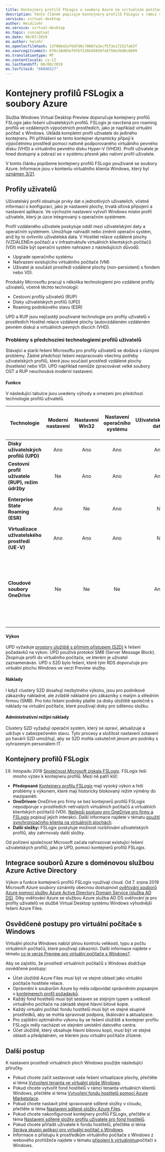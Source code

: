 ```yaml
---
title: Kontejnery profilů FSLogix a soubory Azure na virtuálním počítači s Windows – Azure
description: Tento článek popisuje kontejnery profilů FSLogix v rámci virtuálních počítačů s Windows a souborů Azure.
services: virtual-desktop
author: Heidilohr
ms.service: virtual-desktop
ms.topic: conceptual
ms.date: 08/07/2019
ms.author: helohr
ms.openlocfilehash: 13f80b42ef6dfd0c70067a3ecf5f3e172527a63f
ms.sourcegitcommit: 670c38d85ef97bf236b45850fd4750e3b98c8899
ms.translationtype: MT
ms.contentlocale: cs-CZ
ms.lasthandoff: 08/08/2019
ms.locfileid: "68846527"
---
```

# <a name="fslogix-profile-containers-and-azure-files"></a>Kontejnery profilů FSLogix a soubory Azure

Služba Windows Virtual Desktop Preview doporučuje kontejnery profilů FSLogix jako řešení uživatelských profilů. FSLogix je navržená pro roaming profilů ve vzdálených výpočetních prostředích, jako je například virtuální počítač s Windows. Ukládá kompletní profil uživatele do jediného kontejneru. Při přihlášení se tento kontejner dynamicky připojí k výpočetnímu prostředí pomocí nativně podporovaného virtuálního pevného disku (VHD) a virtuálního pevného disku Hyper-V (VHDX). Profil uživatele je hned dostupný a zobrazí se v systému přesně jako nativní profil uživatele.

V tomto článku popíšeme kontejnery profilů FSLogix používané se soubory Azure. Informace jsou v kontextu virtuálního klienta Windows, který byl [oznámen 3/21](https://www.microsoft.com/microsoft-365/blog/2019/03/21/windows-virtual-desktop-public-preview/).

## <a name="user-profiles"></a>Profily uživatelů

Uživatelský profil obsahuje prvky dat o jednotlivých uživatelích, včetně informací o konfiguraci, jako je nastavení plochy, trvalá síťová připojení a nastavení aplikace. Ve výchozím nastavení vytvoří Windows místní profil uživatele, který je úzce integrovaný s operačním systémem.

Profil vzdáleného uživatele poskytuje oddíl mezi uživatelskými daty a operačním systémem. Umožňuje nahradit nebo změnit operační systém, aniž by to ovlivnilo uživatelská data. V Hostitel relace vzdálené plochy (VZDÁLENÉm počítači a v infrastruktuře virtuálních klientských počítačů (VDI) může být operační systém nahrazen z následujících důvodů:

- Upgrade operačního systému
- Nahrazení existujícího virtuálního počítače (VM)
- Uživatel je součástí prostředí vzdálené plochy (non-persistent) s fondem nebo VDI.

Produkty Microsoftu pracují s několika technologiemi pro vzdálené profily uživatelů, včetně těchto technologií:
- Cestovní profily uživatelů (RUP)
- Disky uživatelských profilů (UPD)
- Roaming podnikového stavu (ESR)

UPD a RUP jsou nejčastěji používané technologie pro profily uživatelů v prostředích Hostitel relace vzdálené plochy (autovzdáleném vzdáleném pevném disku) a virtuálních pevných discích (VHD).

### <a name="challenges-with-previous-user-profile-technologies"></a>Problémy s předchozími technologiemi profilů uživatelů

Stávající a starší řešení Microsoftu pro profily uživatelů se dodává s různými problémy. Žádné předchozí řešení nezpracovalo všechny potřeby uživatelských profilů, které jsou součástí prostředí vzdálené plochy (hostitele) nebo VDI. UPD například nemůže zpracovávat velké soubory OST a RUP neuchovává moderní nastavení.

#### <a name="functionality"></a>Funkce

V následující tabulce jsou uvedeny výhody a omezení pro předchozí technologie profilů uživatelů.

| Technologie | Moderní nastavení | Nastavení Win32 | Nastavení operačního systému | Uživatelská data | Podporováno na SKU serveru | Back-endové úložiště v Azure | Back-endové úložiště v místním prostředí | Podpora verzí | Další čas přihlášení |Poznámky|
| ---------- | :-------------: | :------------: | :---------: | --------: | :---------------------: | :-----------------------: | :--------------------------: | :-------------: | :---------------------: |-----|
| **Disky uživatelských profilů (UPD)** | Ano | Ano | Ano | Ano | Ano | Ne | Ano | Win 7 + | Ano | |
| **Cestovní profil uživatele (RUP), režim údržby** | Ne | Ano | Ano | Ano | Ano| Ne | Ano | Win 7 + | Ne | |
| **Enterprise State Roaming (ESR)** | Ano | Ne | Ano | Ne | Zobrazit poznámky | Ano | Ne | Win 10 | Ne | Funkce na SKU serveru, ale žádné podpůrné uživatelské rozhraní |
| **Virtualizace uživatelského prostředí (UE-V)** | Ano | Ano | Ano | Ne | Ano | Ne | Ano | Win 7 + | Ne |  |
| **Cloudové soubory OneDrive** | Ne | Ne | Ne | Ano | Zobrazit poznámky | Zobrazit poznámky  | Zobrazit poznámky | Win 10 RS3 | Ne | Není testováno na SKU serveru. Back-endové úložiště v Azure závisí na synchronizaci klienta. Back-endové úložiště on-Prem potřebuje synchronizačního klienta. |

#### <a name="performance"></a>Výkon

UPD vyžaduje [prostory úložiště s přímým přístupem (S2D)](https://docs.microsoft.com/windows-server/remote/remote-desktop-services/rds-storage-spaces-direct-deployment) k řešení požadavků na výkon. UPD používá protokol SMB (Server Message Block). Zkopíruje profil do virtuálního počítače, ve kterém je uživatel zaznamenáván. UPD s S2D bylo řešení, které tým RDS doporučuje pro virtuální plochu Windows ve verzi Preview služby.  

#### <a name="cost"></a>Náklady

I když clustery S2D dosahují nezbytného výkonu, jsou pro podnikové zákazníky nákladné, ale zvláště nákladné pro zákazníky s malým a středním firmou (SMB). Pro toto řešení podniky platíte za disky úložiště společně s náklady na virtuální počítače, které používají disky pro sdílenou složku.

#### <a name="administrative-overhead"></a>Administrativní režijní náklady

Clustery S2D vyžadují operační systém, který se opraví, aktualizuje a udržuje v zabezpečeném stavu. Tyto procesy a složitost nastavení zotavení po havárii S2D umožňují, aby se S2D mohla uskutečnit jenom pro podniky s vyhrazeným personálem IT.

## <a name="fslogix-profile-containers"></a>Kontejnery profilů FSLogix

19. listopadu 2018 [Společnost Microsoft získala FSLogix](https://blogs.microsoft.com/blog/2018/11/19/microsoft-acquires-fslogix-to-enhance-the-office-365-virtualization-experience/). FSLogix řeší mnoho výzev k kontejneru profilů. Mezi ně patří klíč:

- **Předepsané** [Kontejnery profilu FSLogix](https://fslogix.com/products/profile-containers) mají vysoký výkon a řeší problémy s výkonem, které mají historicky blokovaný režim výměny do mezipaměti.
- **OneDrivem** OneDrive pro firmy se bez kontejnerů profilů FSLogix nepodporuje v prostředích netrvalých virtuálních počítačů a virtuálních klientských počítačů (VDI). [Nejlepší postupy pro OneDrive pro firmy a FSLogix](https://fslogix.com/products/technical-faqs/284-onedrive-for-business-and-fslogix-best-practices) popisují jejich interakci. Další informace najdete v tématu [použití synchronizačního klienta na virtuálních plochách](https://docs.microsoft.com/deployoffice/rds-onedrive-business-vdi).
- **Další složky:** FSLogix poskytuje možnost rozšiřování uživatelských profilů, aby zahrnovaly další složky.

Od pořízení společnost Microsoft začala nahrazovat existující řešení uživatelských profilů, jako je UPD, pomocí kontejnerů profilů FSLogix.

## <a name="azure-files-integration-with-azure-active-directory-domain-service"></a>Integrace souborů Azure s doménovou službou Azure Active Directory

Výkon a funkce kontejnerů profilů FSLogix využívají cloud. Od 7. srpna 2019 Microsoft Azure soubory oznámily obecnou dostupnost [ověřování souborů Azure pomocí služby Azure Active Directory Domain Service (služba AD DS)](/articles/storage/files/storage-files-active-directory-overview.md). Díky ověřování Azure se službou Azure služba AD DS ověřování je pro profily uživatelů ve službě Virtual Desktop systému Windows výhodnější řešení Azure Files.

## <a name="best-practices-for-windows-virtual-desktop"></a>Osvědčené postupy pro virtuální počítače s Windows

Virtuální plocha Windows nabízí plnou kontrolu velikosti, typu a počtu virtuálních počítačů, které používají zákazníci. Další informace najdete v tématu [co je verze Preview pro virtuální počítače s Windows?](overview.md).

Aby se zajistilo, že prostředí virtuálních počítačů s Windows dodržuje osvědčené postupy:

- Účet úložiště Azure Files musí být ve stejné oblasti jako virtuální počítače hostitele relace.
- Oprávnění k souborům Azure by měla odpovídat oprávněním popsaným v [kontejnerech profil požadavků](https://docs.fslogix.com/display/20170529/Requirements+-+Profile+Containers).
- Každý fond hostitelů musí být sestaven se stejným typem a velikostí virtuálního počítače na základě stejné hlavní bitové kopie.
- Každý virtuální počítač fondu hostitelů musí být ve stejné skupině prostředků, aby se mohla spravovat podpora, škálování a aktualizace.
- Pro zajištění optimálního výkonu by se řešení úložiště a kontejner profilu FSLogix měly nacházet ve stejném umístění datového centra.
- Účet úložiště, který obsahuje hlavní bitovou kopii, musí být ve stejné oblasti a předplatném, ve kterém jsou virtuální počítače zřízené.

## <a name="next-steps"></a>Další postup

K nastavení prostředí virtuálních ploch Windows použijte následující příručky.

- Pokud chcete začít sestavovat vaše řešení virtualizace plochy, přečtěte si téma [Vytvoření tenanta ve virtuální ploše Windows](tenant-setup-azure-active-directory.md).
- Pokud chcete vytvořit fond hostitelů v rámci tenanta virtuálních klientů Windows, přečtěte si téma [Vytvoření fondu hostitelů pomocí Azure Marketplace](create-host-pools-azure-marketplace.md).
- Pokud chcete nastavit plně spravované sdílené složky v cloudu, přečtěte si téma [Nastavení sdílené složky Azure Files](/articles/storage/files/storage-files-active-directory-enable.md).
- Pokud chcete nakonfigurovat kontejnery profilů FSLogix, přečtěte si téma [Nastavení sdílené složky profilu uživatele pro fond hostitelů](create-host-pools-user-profile.md).
- Pokud chcete přiřadit uživatele k fondu hostitelů, přečtěte si téma [Správa skupin aplikací pro virtuální počítač s Windows](manage-app-groups.md).
- Informace o přístupu k prostředkům virtuálního počítače s Windows z webového prohlížeče najdete v tématu [připojení k virtuálnímu](connect-web.md)počítači s Windows.
